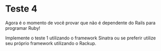 # Teste 4

Agora é o momento de você provar que não é dependente do Rails para programar Ruby!

Implemente o teste 1 utilizando o framework Sinatra ou se preferir utilize seu próprio framework utilizando o Rackup.
